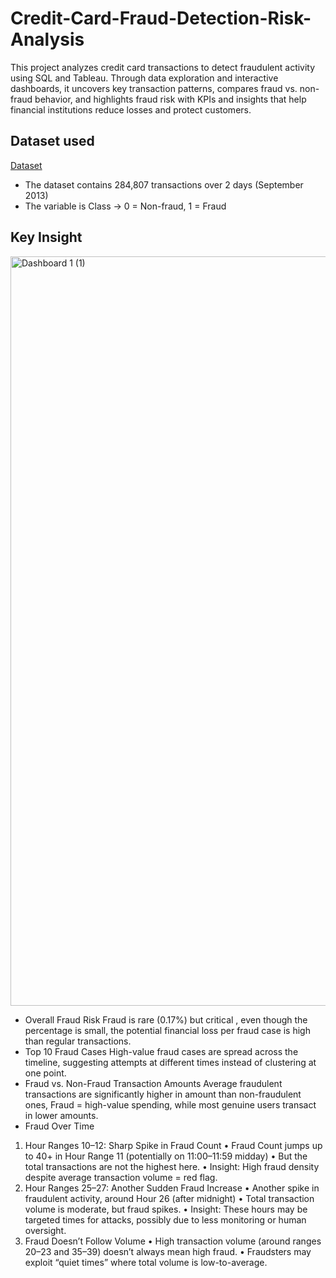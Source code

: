 # Credit-Card-Fraud-Detection-Risk-Analysis
This project analyzes credit card transactions to detect fraudulent activity using SQL and Tableau. Through data exploration and interactive dashboards, it uncovers key transaction patterns, compares fraud vs. non-fraud behavior, and highlights fraud risk with KPIs and insights that help financial institutions reduce losses and protect customers.

## Dataset used
<a href= "https://www.kaggle.com/datasets/mlg-ulb/creditcardfraud">Dataset</a>
- The dataset contains 284,807 transactions over 2 days (September 2013)
- The variable is Class → 0 = Non-fraud, 1 = Fraud

## Key Insight
<img width="1499" height="1199" alt="Dashboard 1 (1)" src="https://github.com/user-attachments/assets/7c94ac28-5013-4db8-9d81-7dc42fb95533" />

- Overall Fraud Risk
Fraud is rare (0.17%) but critical , even though the percentage is small, the potential financial loss per fraud case is high than regular transactions.
- Top 10 Fraud Cases
High-value fraud cases are spread across the timeline, suggesting attempts at different times instead of clustering at one point.
- Fraud vs. Non-Fraud Transaction Amounts
Average fraudulent transactions are significantly higher in amount than non-fraudulent ones,
Fraud = high-value spending, while most genuine users transact in lower amounts.
- Fraud Over Time
1. Hour Ranges 10–12: Sharp Spike in Fraud Count
• Fraud Count jumps up to 40+ in Hour Range 11 (potentially on 11:00–11:59 midday)
•	But the total transactions are not the highest here.
•	Insight: High fraud density despite average transaction volume = red flag.
2. Hour Ranges 25–27: Another Sudden Fraud Increase
•	Another spike in fraudulent activity, around Hour 26 (after midnight)
• Total transaction volume is moderate, but fraud spikes.
•	Insight: These hours may be targeted times for attacks, possibly due to less monitoring or human oversight.
3. Fraud Doesn’t Follow Volume
•	High transaction volume (around ranges 20–23 and 35–39) doesn’t always mean high fraud.
•	Fraudsters may exploit “quiet times” where total volume is low-to-average.




